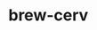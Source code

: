 # brew-cerv
<!-- Trabalho de Programação para internet
Fatec - Itu
Professor: Ricardo Leme>
Aluno: Idiarte Andrade
# brew-cerv
